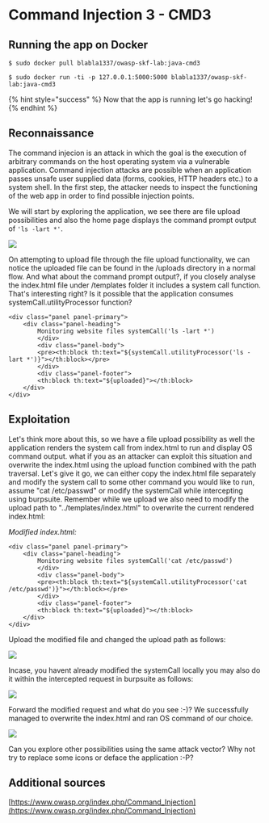 # Command Injection 3 - CMD3

## Running the app on Docker

```
$ sudo docker pull blabla1337/owasp-skf-lab:java-cmd3
```

```
$ sudo docker run -ti -p 127.0.0.1:5000:5000 blabla1337/owasp-skf-lab:java-cmd3
```

{% hint style="success" %}
Now that the app is running let's go hacking!
{% endhint %}

## Reconnaissance

The command injecion is an attack in which the goal is the execution of arbitrary commands on the host operating system via a vulnerable application. Command injection attacks are possible when an application passes unsafe user supplied data (forms, cookies, HTTP headers etc.) to a system shell. In the first step, the attacker needs to inspect the functioning of the web app in order to find possible injection points.

We will start by exploring the application, we see there are file upload possibilities and also the home page displays the command prompt output of `'ls -lart *'`.

![](../../.gitbook/assets/java/1.png)

On attempting to upload file through the file upload functionality, we can notice the uploaded file can be found in the /uploads directory in a normal flow. And what about the command prompt output?, if you closely analyse the index.html file under /templates folder it includes a system call function. That's interesting right? Is it possible that the application consumes systemCall.utilityProcessor function?

```
<div class="panel panel-primary">
	<div class="panel-heading">
		Monitoring website files systemCall('ls -lart *')
		</div>
		<div class="panel-body">
		<pre><th:block th:text="${systemCall.utilityProcessor('ls -lart *')}"></th:block></pre>
		</div>
		<div class="panel-footer">
		<th:block th:text="${uploaded}"></th:block>
	</div>
</div>
```

## Exploitation

Let's think more about this, so we have a file upload possibility as well the application renders the system call from index.html to run and display OS command output. what if you as an attacker can exploit this situation and overwrite the index.html using the upload function combined with the path traversal. Let's give it go, we can either copy the index.html file separately and modify the system call to some other command you would like to run, assume "cat /etc/passwd" or modify the systemCall while intercepting using burpsuite. Remember while we upload we also need to modify the upload path to "../templates/index.html" to overwrite the current rendered index.html:

_Modified index.html:_

```
<div class="panel panel-primary">
	<div class="panel-heading">
		Monitoring website files systemCall('cat /etc/passwd')
		</div>
		<div class="panel-body">
		<pre><th:block th:text="${systemCall.utilityProcessor('cat /etc/passwd')}"></th:block></pre>
		</div>
		<div class="panel-footer">
		<th:block th:text="${uploaded}"></th:block>
	</div>
</div>
```

Upload the modified file and changed the upload path as follows:

![](../../.gitbook/assets/java/2.png)

Incase, you havent already modified the systemCall locally you may also do it within the intercepted request in burpsuite as follows:

![](../../.gitbook/assets/java/3.png)

Forward the modified request and what do you see :-)? We successfully managed to overwrite the index.html and ran OS command of our choice.

![](../../.gitbook/assets/java/4.png)

Can you explore other possibilities using the same attack vector? Why not try to replace some icons or deface the application :-P?

## Additional sources

[https://www.owasp.org/index.php/Command_Injection](https://www.owasp.org/index.php/Command_Injection)
